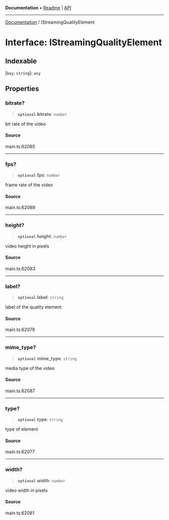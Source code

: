 **Documentation** • [Readme](../README.md) \| [API](../globals.md)

***

[Documentation](../README.md) / IStreamingQualityElement

# Interface: IStreamingQualityElement

## Indexable

 \[`key`: `string`\]: `any`

## Properties

### bitrate?

> **`optional`** **bitrate**: `number`

bit rate of the video

#### Source

main.ts:62085

***

### fps?

> **`optional`** **fps**: `number`

frame rate of the video

#### Source

main.ts:62089

***

### height?

> **`optional`** **height**: `number`

video height in pixels

#### Source

main.ts:62083

***

### label?

> **`optional`** **label**: `string`

label of the quality element

#### Source

main.ts:62079

***

### mime\_type?

> **`optional`** **mime\_type**: `string`

media type of the video

#### Source

main.ts:62087

***

### type?

> **`optional`** **type**: `string`

type of element

#### Source

main.ts:62077

***

### width?

> **`optional`** **width**: `number`

video width in pixels

#### Source

main.ts:62081

